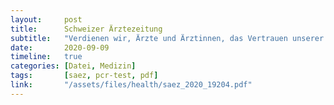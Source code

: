 ```yaml
---
layout:     post
title:      Schweizer Ärztezeitung
subtitle:   "Verdienen wir, Ärzte und Ärztinnen, das Vertrauen unserer Patienten und Patientinnen in Sachen Corona?"
date:       2020-09-09
timeline:   true
categories: [Datei, Medizin]
tags:       [saez, pcr-test, pdf]
link:       "/assets/files/health/saez_2020_19204.pdf"
---
```

<object data="{{ page.link }}" style='height:calc(100vh - 400px); width: 100%' type='application/pdf'></object>
